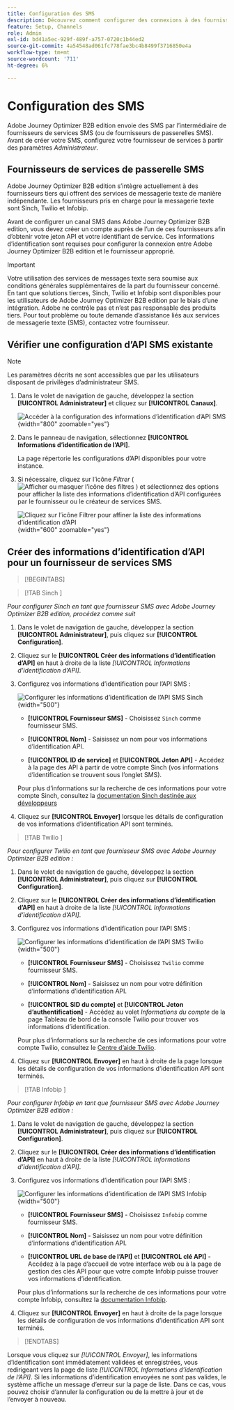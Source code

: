 ```yaml
---
title: Configuration des SMS
description: Découvrez comment configurer des connexions à des fournisseurs SMS pris en charge pour une utilisation par la messagerie SMS Journey Optimizer B2B edition.
feature: Setup, Channels
role: Admin
exl-id: bd41a5ec-929f-489f-a757-0720c1b44ed2
source-git-commit: 4a54548ad061fc778fae3bc4b8499f3716850e4a
workflow-type: tm+mt
source-wordcount: '711'
ht-degree: 6%

---
```


# Configuration des SMS

Adobe Journey Optimizer B2B edition envoie des SMS par l’intermédiaire de fournisseurs de services SMS (ou de fournisseurs de passerelles SMS). Avant de créer votre SMS, configurez votre fournisseur de services à partir des paramètres _Administrateur_.

## Fournisseurs de services de passerelle SMS

Adobe Journey Optimizer B2B edition s’intègre actuellement à des fournisseurs tiers qui offrent des services de messagerie texte de manière indépendante. Les fournisseurs pris en charge pour la messagerie texte sont Sinch, Twilio et Infobip.

Avant de configurer un canal SMS dans Adobe Journey Optimizer B2B edition, vous devez créer un compte auprès de l’un de ces fournisseurs afin d’obtenir votre jeton API et votre identifiant de service. Ces informations d’identification sont requises pour configurer la connexion entre Adobe Journey Optimizer B2B edition et le fournisseur approprié.

>[!IMPORTANT]
>
>Votre utilisation des services de messages texte sera soumise aux conditions générales supplémentaires de la part du fournisseur concerné. En tant que solutions tierces, Sinch, Twilio et Infobip sont disponibles pour les utilisateurs de Adobe Journey Optimizer B2B edition par le biais d’une intégration. Adobe ne contrôle pas et n’est pas responsable des produits tiers. Pour tout problème ou toute demande d’assistance liés aux services de messagerie texte (SMS), contactez votre fournisseur.

## Vérifier une configuration d’API SMS existante

>[!NOTE]
>
>Les paramètres décrits ne sont accessibles que par les utilisateurs disposant de privilèges d’administrateur SMS.

1. Dans le volet de navigation de gauche, développez la section **[!UICONTROL Administrateur]** et cliquez sur **[!UICONTROL Canaux]**.

   ![Accéder à la configuration des informations d’identification d’API SMS](./assets/config-sms-api.png){width="800" zoomable="yes"}

1. Dans le panneau de navigation, sélectionnez **[!UICONTROL Informations d’identification de l’API]**.

   La page répertorie les configurations d’API disponibles pour votre instance.

1. Si nécessaire, cliquez sur l’icône _Filtrer_ ( ![Afficher ou masquer l’icône des filtres](../assets/do-not-localize/icon-filter.svg) ) et sélectionnez des options pour afficher la liste des informations d’identification d’API configurées par le fournisseur ou le créateur de services SMS.

   ![Cliquez sur l’icône Filtrer pour affiner la liste des informations d’identification d’API](./assets/config-sms-api-filter.png){width="600" zoomable="yes"}

## Créer des informations d’identification d’API pour un fournisseur de services SMS

>[!BEGINTABS]

>[!TAB  Sinch ]

_Pour configurer Sinch en tant que fournisseur SMS avec Adobe Journey Optimizer B2B edition, procédez comme suit_

1. Dans le volet de navigation de gauche, développez la section **[!UICONTROL Administrateur]**, puis cliquez sur **[!UICONTROL Configuration]**.

1. Cliquez sur le **[!UICONTROL Créer des informations d’identification d’API]** en haut à droite de la liste _[!UICONTROL Informations d’identification d’API]_.

1. Configurez vos informations dʼidentification pour lʼAPI SMS :

   ![Configurer les informations d’identification de l’API SMS Sinch](./assets/config-sms-api-sinch.png){width="500"}

   * **[!UICONTROL Fournisseur SMS]** - Choisissez `Sinch` comme fournisseur SMS.

   * **[!UICONTROL Nom]** - Saisissez un nom pour vos informations d’identification API.

   * **[!UICONTROL ID de service]** et **[!UICONTROL Jeton API]** - Accédez à la page des API à partir de votre compte Sinch (vos informations d’identification se trouvent sous l’onglet SMS).

   Pour plus d’informations sur la recherche de ces informations pour votre compte Sinch, consultez la [documentation Sinch destinée aux développeurs](https://developers.sinch.com/docs/sms/getting-started/#2-get-credentials)

1. Cliquez sur **[!UICONTROL Envoyer]** lorsque les détails de configuration de vos informations d’identification API sont terminés.

>[!TAB  Twilio ]

_Pour configurer Twilio en tant que fournisseur SMS avec Adobe Journey Optimizer B2B edition :_

1. Dans le volet de navigation de gauche, développez la section **[!UICONTROL Administrateur]**, puis cliquez sur **[!UICONTROL Configuration]**.

1. Cliquez sur le **[!UICONTROL Créer des informations d’identification d’API]** en haut à droite de la liste _[!UICONTROL Informations d’identification d’API]_.

1. Configurez vos informations dʼidentification pour lʼAPI SMS :

   ![Configurer les informations d’identification de l’API SMS Twilio](./assets/config-sms-api-twilio.png){width="500"}

   * **[!UICONTROL Fournisseur SMS]** - Choisissez `Twilio` comme fournisseur SMS.

   * **[!UICONTROL Nom]** - Saisissez un nom pour votre définition d’informations d’identification API.

   * **[!UICONTROL SID du compte]** et **[!UICONTROL Jeton d’authentification]** - Accédez au volet _Informations du compte_ de la page Tableau de bord de la console Twilio pour trouver vos informations d’identification.

   Pour plus d’informations sur la recherche de ces informations pour votre compte Twilio, consultez le [Centre d’aide Twilio](https://help.twilio.com/articles/14726256820123-What-is-a-Twilio-Account-SID-and-where-can-I-find-it-).

1. Cliquez sur **[!UICONTROL Envoyer]** en haut à droite de la page lorsque les détails de configuration de vos informations d’identification API sont terminés.

>[!TAB  Infobip ]

_Pour configurer Infobip en tant que fournisseur SMS avec Adobe Journey Optimizer B2B edition :_

1. Dans le volet de navigation de gauche, développez la section **[!UICONTROL Administrateur]**, puis cliquez sur **[!UICONTROL Configuration]**.

1. Cliquez sur le **[!UICONTROL Créer des informations d’identification d’API]** en haut à droite de la liste _[!UICONTROL Informations d’identification d’API]_.

1. Configurez vos informations dʼidentification pour lʼAPI SMS :

   ![Configurer les informations d’identification de l’API SMS Infobip](./assets/config-sms-api-infobip.png){width="500"}

   * **[!UICONTROL Fournisseur SMS]** - Choisissez `Infobip` comme fournisseur SMS.

   * **[!UICONTROL Nom]** - Saisissez un nom pour votre définition d’informations d’identification API.

   * **[!UICONTROL URL de base de l’API]** et **[!UICONTROL clé API]** - Accédez à la page d’accueil de votre interface web ou à la page de gestion des clés API pour que votre compte Infobip puisse trouver vos informations d’identification.

   Pour plus d’informations sur la recherche de ces informations pour votre compte Infobip, consultez la [documentation Infobip](https://www.infobip.com/docs/api/_blank).

1. Cliquez sur **[!UICONTROL Envoyer]** en haut à droite de la page lorsque les détails de configuration de vos informations d’identification API sont terminés.

>[!ENDTABS]

Lorsque vous cliquez sur _[!UICONTROL Envoyer]_, les informations d’identification sont immédiatement validées et enregistrées, vous redirigeant vers la page de liste _[!UICONTROL Informations d’identification de l’API]_. Si les informations d’identification envoyées ne sont pas valides, le système affiche un message d’erreur sur la page de liste. Dans ce cas, vous pouvez choisir d’annuler la configuration ou de la mettre à jour et de l’envoyer à nouveau.
